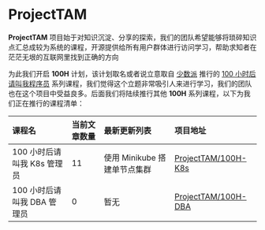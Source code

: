 # ProjectTAM

**ProjectTAM** 项目始于对知识沉淀、分享的探索，我们的团队希望能够将琐碎知识点汇总成较为系统的课程，开源提供给所有用户群体进行访问学习，帮助求知者在茫茫无垠的互联网里找到正确的方向

为此我们开启 **100H** 计划，该计划取名或者说立意取自 [少数派](https://sspai.com) 推行的 [100 小时后请叫我程序员](https://sspai.com/series/271) 系列课程，我们觉得这个立题非常吸引人来进行学习，我们的团队也在这个项目中受益良多。后面我们将陆续推行其他 **100H** 系列课程，以下为我们正在推行的课程清单：

| 课程名 | 当前文章数量 | 最新更新列表 | 项目地址 |
| :--- | :--- | :--- | :--- |
| 100 小时后请叫我 K8s 管理员 | 11 | 使用 Minikube 搭建单节点集群  | <a href="https://github.com/ProjectTAM/100H-K8s">ProjectTAM/100H-K8s</a> |
| 100 小时后请叫我 DBA 管理员 | 0 | 暂无 | <a href="https://github.com/ProjectTAM/100H-DBA">ProjectTAM/100H-DBA</a> |

